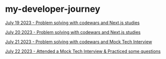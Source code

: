 # my-developer-journey
[July 19 2023 - Problem solving with codewars and Next.js studies](https://github.com/renata1026/my-developer-journey/blob/main/July-19-2023.md)

[July 20 2023 - Problem solving with codewars and Next.js studies](https://github.com/renata1026/my-developer-journey/blob/main/July-20-2023.md)

[July 21 2023 - Problem solving with codewars and Mock Tech Interview](https://github.com/renata1026/my-developer-journey/blob/main/July-21-2023.md)

[July 22 2023 - Attended a Mock Tech Interview & Practiced some questions](https://github.com/renata1026/my-developer-journey/blob/main/July-22-2023.md)
